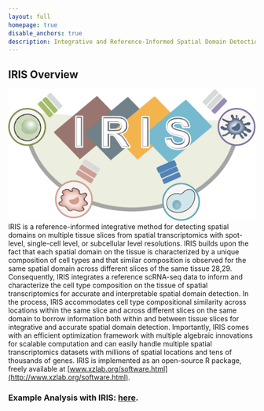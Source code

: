 ```yaml
---
layout: full
homepage: true
disable_anchors: true
description: Integrative and Reference-Informed Spatial Domain Detection for Spatial Transcriptomics 
---
```

## IRIS Overview
![IRIS\_pipeline](IRIS_logo.png)
IRIS is a reference-informed integrative method for detecting spatial domains on multiple tissue slices from spatial transcriptomics with spot-level, single-cell level, or subcellular level resolutions. IRIS builds upon the fact that each spatial domain on the tissue is characterized by a unique composition of cell types and that similar composition is observed for the same spatial domain across different slices of the same tissue 28,29. Consequently, IRIS integrates a reference scRNA-seq data to inform and characterize the cell type composition on the tissue of spatial transcriptomics for accurate and interpretable spatial domain detection. In the process, IRIS accommodates cell type compositional similarity across locations within the same slice and across different slices on the same domain to borrow information both within and between tissue slices for integrative and accurate spatial domain detection. Importantly, IRIS comes with an efficient optimization framework with multiple algebraic innovations for scalable computation and can easily handle multiple spatial transcriptomics datasets with millions of spatial locations and tens of thousands of genes. IRIS is implemented as an open-source R package, freely available at [www.xzlab.org/software.html](http://www.xzlab.org/software.html). 

### Example Analysis with IRIS: [here](https://yingma0107.github.io/IRIS/documentation/04_IRIS_Example.html).
